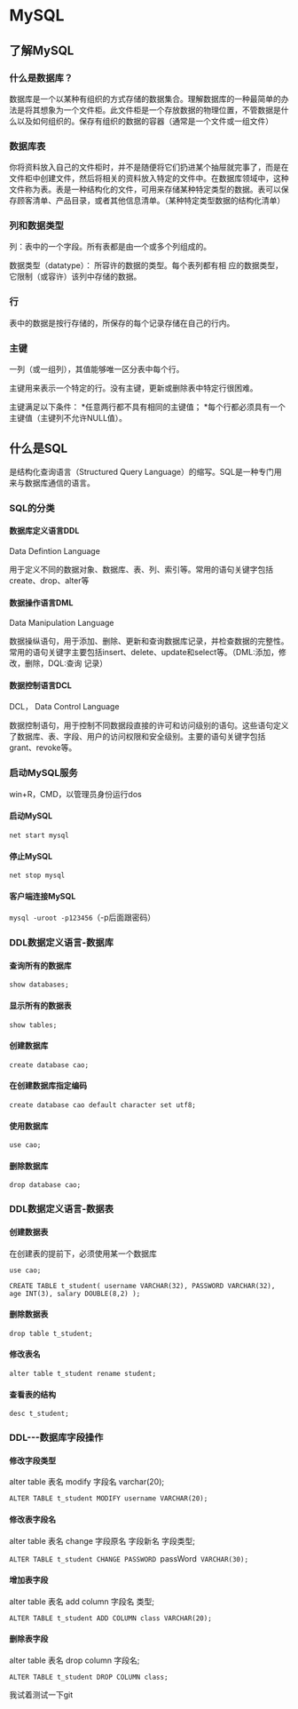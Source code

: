# MySQL

## 了解MySQL

### 什么是数据库？

数据库是一个以某种有组织的方式存储的数据集合。理解数据库的一种最简单的办法是将其想象为一个文件柜。此文件柜是一个存放数据的物理位置，不管数据是什么以及如何组织的。保存有组织的数据的容器（通常是一个文件或一组文件）

### 数据库表

你将资料放入自己的文件柜时，并不是随便将它们扔进某个抽屉就完事了，而是在文件柜中创建文件，然后将相关的资料放入特定的文件中。在数据库领域中，这种文件称为表。表是一种结构化的文件，可用来存储某种特定类型的数据。表可以保存顾客清单、产品目录，或者其他信息清单。（某种特定类型数据的结构化清单）

### 列和数据类型

列：表中的一个字段。所有表都是由一个或多个列组成的。

数据类型（datatype）： 所容许的数据的类型。每个表列都有相
应的数据类型，它限制（或容许）该列中存储的数据。

### 行

表中的数据是按行存储的，所保存的每个记录存储在自己的行内。

### 主键

一列（或一组列），其值能够唯一区分表中每个行。

主键用来表示一个特定的行。没有主键，更新或删除表中特定行很困难。

主键满足以下条件：
*任意两行都不具有相同的主键值；
*每个行都必须具有一个主键值（主键列不允许NULL值）。

## 什么是SQL

是结构化查询语言（Structured Query Language）的缩写。SQL是一种专门用来与数据库通信的语言。

### SQL的分类

#### 数据库定义语言DDL

Data Defintion Language

用于定义不同的数据对象、数据库、表、列、索引等。常用的语句关键字包括create、drop、alter等

#### 数据操作语言DML 

Data Manipulation Language

数据操纵语句，用于添加、删除、更新和查询数据库记录，并检查数据的完整性。常用的语句关键字主要包括insert、delete、update和select等。（DML:添加，修改，删除，DQL:查询 记录）

#### 数据控制语言DCL

DCL， Data Control Language

数据控制语句，用于控制不同数据段直接的许可和访问级别的语句。这些语句定义了数据库、表、字段、用户的访问权限和安全级别。主要的语句关键字包括grant、revoke等。

### 启动MySQL服务

win+R，CMD，以管理员身份运行dos

#### 启动MySQL

`net start mysql`

#### 停止MySQL

`net stop mysql`

#### 客户端连接MySQL

`mysql -uroot -p123456`（-p后面跟密码）

### DDL数据定义语言-数据库

#### 查询所有的数据库

`show databases;`

#### 显示所有的数据表

`show tables;`

#### 创建数据库

`create database cao;`

#### 在创建数据库指定编码

`create database cao default character set utf8;`

#### 使用数据库

`use cao;`

#### 删除数据库

`drop database cao;`

### DDL数据定义语言-数据表

#### 创建数据表

在创建表的提前下，必须使用某一个数据库

`use cao;`

`CREATE TABLE t_student(
	username VARCHAR(32),
	PASSWORD VARCHAR(32),
	age INT(3),
	salary DOUBLE(8,2)
);`

#### 删除数据表

`drop table t_student;`

#### 修改表名

`alter table t_student rename student; `

#### 查看表的结构

`desc t_student;`

### DDL---数据库字段操作

#### 修改字段类型

alter table 表名 modify 字段名 varchar(20);

`ALTER TABLE t_student MODIFY username VARCHAR(20);`

#### 修改表字段名

alter table 表名 change 字段原名 字段新名 字段类型;

`ALTER TABLE t_student CHANGE PASSWORD `passWord` VARCHAR(30);` 

#### 增加表字段

alter table 表名 add column 字段名 类型;

`ALTER TABLE t_student ADD COLUMN class VARCHAR(20);`

#### 删除表字段

alter table 表名 drop column 字段名;

`ALTER TABLE t_student DROP COLUMN class;`

我试着测试一下git









